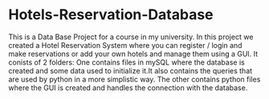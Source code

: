 # Hotels-Reservation-Database

This is a Data Base Project for a course in my university.
In this project we created a Hotel Reservation System where you can register / login and make reservations or add your own hotels  and manage them using a GUI.
It conists of 2 folders: 
One contains files in mySQL where the database is created and some data used to initialize it.It also contains the queries that are used by python in a more simplistic way. 
The other contains python files where the GUI is created and handles the connection with the database.
